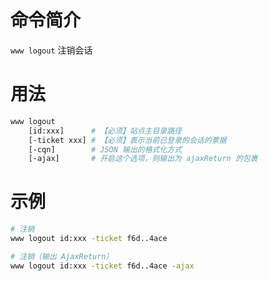 命令简介
======= 

`www logout` 注销会话
    

用法
=======

```bash
www logout
    [id:xxx]      # 【必须】站点主目录路径
    [-ticket xxx] # 【必须】表示当前已登录的会话的票据
    [-cqn]        # JSON 输出的格式化方式
    [-ajax]       # 开启这个选项，则输出为 ajaxReturn 的包裹
```

示例
=======

```bash
# 注销
www logout id:xxx -ticket f6d..4ace 

# 注销（输出 AjaxReturn）
www logout id:xxx -ticket f6d..4ace -ajax 
```